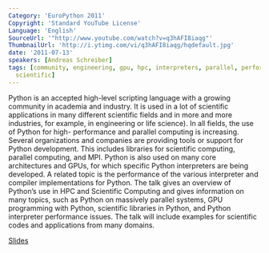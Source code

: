 ```yaml
---
Category: 'EuroPython 2011'
Copyright: 'Standard YouTube License'
Language: 'English'
SourceUrl: '"http://www.youtube.com/watch?v=q3hAFI8iaqg"'
ThumbnailUrl: 'http://i.ytimg.com/vi/q3hAFI8iaqg/hqdefault.jpg'
date: '2011-07-13'
speakers: [Andreas Schreiber]
tags: [community, engineering, gpu, hpc, interpreters, parallel, performance, 'python,',
  scientific]
---
```

Python is an accepted high-level scripting language with a growing community
in academia and industry. It is used in a lot of scientific applications in
many different scientific fields and in more and more industries, for example,
in engineering or life science). In all fields, the use of Python for high-
performance and parallel computing is increasing. Several organizations and
companies are providing tools or support for Python development. This includes
libraries for scientific computing, parallel computing, and MPI. Python is
also used on many core architectures and GPUs, for which specific Python
interpreters are being developed. A related topic is the performance of the
various interpreter and compiler implementations for Python. The talk gives an
overview of Python’s use in HPC and Scientific Computing and gives information
on many topics, such as Python on massively parallel systems, GPU programming
with Python, scientific libraries in Python, and Python interpreter
performance issues. The talk will include examples for scientific codes and
applications from many domains.

[Slides](http://bit.ly/k94rC4)

